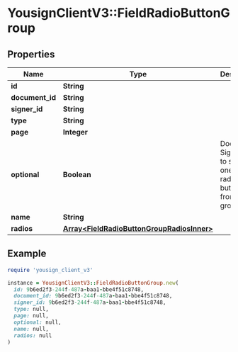 # YousignClientV3::FieldRadioButtonGroup

## Properties

| Name | Type | Description | Notes |
| ---- | ---- | ----------- | ----- |
| **id** | **String** |  |  |
| **document_id** | **String** |  |  |
| **signer_id** | **String** |  |  |
| **type** | **String** |  |  |
| **page** | **Integer** |  |  |
| **optional** | **Boolean** | Does the Signer has to select one of the radio buttons from this group? |  |
| **name** | **String** |  |  |
| **radios** | [**Array&lt;FieldRadioButtonGroupRadiosInner&gt;**](FieldRadioButtonGroupRadiosInner.md) |  |  |

## Example

```ruby
require 'yousign_client_v3'

instance = YousignClientV3::FieldRadioButtonGroup.new(
  id: 9b6ed2f3-244f-487a-baa1-bbe4f51c8748,
  document_id: 9b6ed2f3-244f-487a-baa1-bbe4f51c8748,
  signer_id: 9b6ed2f3-244f-487a-baa1-bbe4f51c8748,
  type: null,
  page: null,
  optional: null,
  name: null,
  radios: null
)
```

